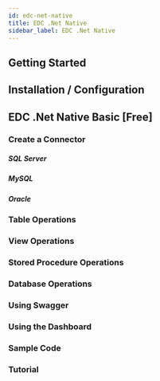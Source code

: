```yaml
---
id: edc-net-native
title: EDC .Net Native
sidebar_label: EDC .Net Native
---
```


## Getting Started

## Installation / Configuration

## EDC .Net Native Basic [Free]

### Create a Connector

##### SQL Server

##### MySQL

##### Oracle

### Table Operations

### View Operations

### Stored Procedure Operations

### Database Operations

### Using Swagger

### Using the Dashboard

### Sample Code

### Tutorial



